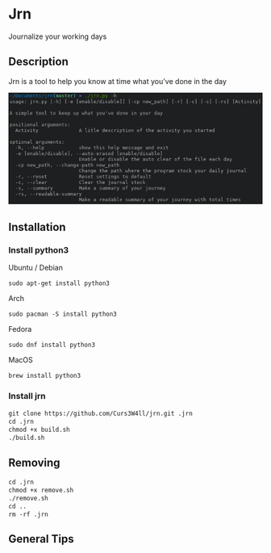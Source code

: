 # Jrn

Journalize your working days

## Description

Jrn is a tool to help you know at time what you've done in the day

![Help](/img/help.png)

## Installation

### Install python3

Ubuntu / Debian
```
sudo apt-get install python3
```
Arch
```
sudo pacman -S install python3
```
Fedora
```
sudo dnf install python3
```
MacOS
```
brew install python3
```

### Install jrn

```
git clone https://github.com/Curs3W4ll/jrn.git .jrn
cd .jrn
chmod +x build.sh
./build.sh
```

## Removing

```
cd .jrn
chmod +x remove.sh
./remove.sh
cd ..
rm -rf .jrn
```

## General Tips
